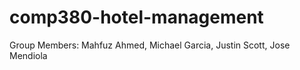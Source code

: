 # comp380-hotel-management
Group Members: Mahfuz Ahmed, Michael Garcia, Justin Scott, Jose Mendiola
